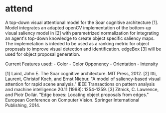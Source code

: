 # attend
A top-down visual attentional model for the Soar cognitive architecture [1]. Model integrates an adapted openCV implementation of the bottom-up visual saliency model in [2] with parametrized normalization for integrating an agent's top-down knowledge to create object specific saliency maps. The implemetation is inteded to be used as a ranking metric for object proposals to improve visual detection and identification. edgeBox [3] will be used for object proposal generation. 

Current Features used:
	- Color
	- Color Opponency
	- Orientation
	- Intensity

[1] Laird, John E. The Soar cognitive architecture. MIT Press, 2012.
[2] Itti, Laurent, Christof Koch, and Ernst Niebur. "A model of saliency-based visual attention for rapid scene analysis." IEEE Transactions on pattern analysis and machine intelligence 20.11 (1998): 1254-1259.
[3] Zitnick, C. Lawrence, and Piotr Dollár. "Edge boxes: Locating object proposals from edges." European Conference on Computer Vision. Springer International Publishing, 2014.

